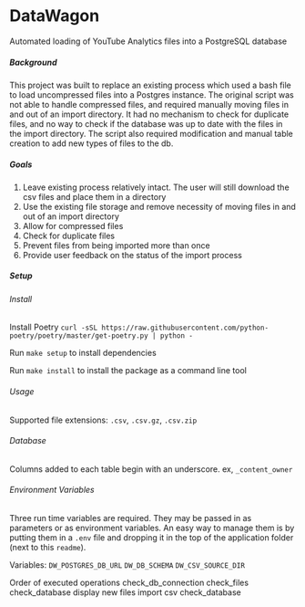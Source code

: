 # DataWagon

Automated loading of YouTube Analytics files into a PostgreSQL database

##### Background
This project was built to replace an existing process which used a bash file to load uncompressed files into a Postgres instance. The original script was not able to handle compressed files, and required manually moving files in and out of an import directory. It had no mechanism to check for duplicate files, and no way to check if the database was up to date with the files in the import directory. The script also required modification and manual table creation to add new types of files to the db.

##### Goals
1. Leave existing process relatively intact. The user will still download the csv files and place them in a directory
2. Use the existing file storage and remove necessity of moving files in and out of an import directory
2. Allow for compressed files
3. Check for duplicate files
4. Prevent files from being imported more than once
5. Provide user feedback on the status of the import process


##### Setup

###### Install
Install Poetry
`curl -sSL https://raw.githubusercontent.com/python-poetry/poetry/master/get-poetry.py | python -`

Run `make setup` to install dependencies

Run `make install` to install the package as a command line tool

###### Usage
Supported file extensions: `.csv`, `.csv.gz`, `.csv.zip`

###### Database
Columns added to each table begin with an underscore. ex, `_content_owner`


###### Environment Variables
Three run time variables are required. They may be passed in as parameters or as environment variables. An easy way to manage them is by putting them in a `.env` file and dropping it in the top of the application folder (next to this `readme`).  

Variables:
`DW_POSTGRES_DB_URL`
`DW_DB_SCHEMA`
`DW_CSV_SOURCE_DIR`



Order of executed operations
check_db_connection
check_files
check_database
display new files
import csv
check_database
